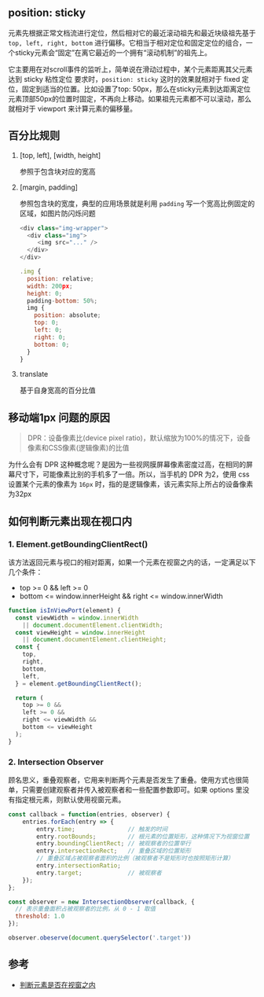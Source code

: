 ## position: sticky

元素先根据正常文档流进行定位，然后相对它的最近滚动祖先和最近块级祖先基于 `top, left, right, bottom` 进行偏移。它相当于相对定位和固定定位的组合，一个sticky元素会“固定”在离它最近的一个拥有“滚动机制”的祖先上。

它主要用在对scroll事件的监听上，简单说在滑动过程中，某个元素距离其父元素达到 sticky 粘性定位 要求时，`position: sticky` 这时的效果就相对于 fixed 定位，固定到适当的位置。比如设置了top: 50px，那么在sticky元素到达距离定位元素顶部50px的位置时固定，不再向上移动。如果祖先元素都不可以滚动，那么就相对于 viewport 来计算元素的偏移量。



## 百分比规则

1. [top, left], [width, height]

   参照于包含块对应的宽高

2. [margin, padding]

   参照包含块的宽度，典型的应用场景就是利用 `padding` 写一个宽高比例固定的区域，如图片防闪烁问题

   ```js
   <div class="img-wrapper">
     <div class="img">
     	<img src="..." />
     </div>
   </div>
   
   .img {
     position: relative;
     width: 200px;
     height: 0;
     padding-bottom: 50%;
     img {
       position: absolute;
       top: 0;
       left: 0;
       right: 0;
       bottom: 0;
     }
   }
   ```

3. translate

   基于自身宽高的百分比值



## 移动端1px 问题的原因

> DPR：设备像素比(device pixel ratio)，默认缩放为100%的情况下，设备像素和CSS像素(逻辑像素)的比值

为什么会有 DPR 这种概念呢？是因为一些视网膜屏幕像素密度过高，在相同的屏幕尺寸下，可能像素比别的手机多了一倍。所以，当手机的 DPR 为2，使用 css 设置某个元素的像素为 `16px` 时，指的是逻辑像素，该元素实际上所占的设备像素为32px



## 如何判断元素出现在视口内

### 1. Element.getBoundingClientRect()

该方法返回元素与视口的相对距离，如果一个元素在视窗之内的话，一定满足以下几个条件：

* top >= 0 && left >= 0
* bottom <= window.innerHeight && right <= window.innerWidth

```js
function isInViewPort(element) {
  const viewWidth = window.innerWidth 
  	|| document.documentElement.clientWidth;
  const viewHeight = window.innerHeight 
  	|| document.documentElement.clientHeight;
  const {
    top,
    right,
    bottom,
    left,
  } = element.getBoundingClientRect();

  return (
    top >= 0 &&
    left >= 0 &&
    right <= viewWidth &&
    bottom <= viewHeight
  );
}
```

### 2. Intersection Observer

顾名思义，重叠观察者，它用来判断两个元素是否发生了重叠。使用方式也很简单，只需要创建观察者并传入被观察者和一些配置参数即可。如果 options 里没有指定根元素，则默认使用视窗元素。

```js
const callback = function(entries, observer) { 
    entries.forEach(entry => {
        entry.time;               // 触发的时间
        entry.rootBounds;         // 根元素的位置矩形，这种情况下为视窗位置
        entry.boundingClientRect; // 被观察者的位置举行
        entry.intersectionRect;   // 重叠区域的位置矩形
      	// 重叠区域占被观察者面积的比例（被观察者不是矩形时也按照矩形计算）
        entry.intersectionRatio;  
        entry.target;             // 被观察者
    });
};

const observer = new IntersectionObserver(callback, {
  // 表示重叠面积占被观察者的比例，从 0 - 1 取值
  threshold: 1.0
});

observer.obeserve(document.querySelector('.target'))
```





## 参考

* [判断元素是否在视窗之内](https://imweb.io/topic/5c7bc84ebaf81d7952094978)